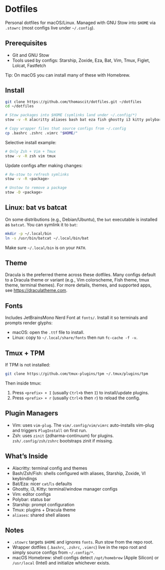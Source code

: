 # Dotfiles

Personal dotfiles for macOS/Linux. Managed with GNU Stow into `$HOME` via `.stowrc` (most configs live under `~/.config`).

## Prerequisites

- Git and GNU Stow
- Tools used by configs: Starship, Zoxide, Eza, Bat, Vim, Tmux, Figlet, Lolcat, Fastfetch

Tip: On macOS you can install many of these with Homebrew.

## Install

```sh
git clone https://github.com/thomascit/dotfiles.git ~/dotfiles
cd ~/dotfiles

# Stow packages into $HOME (symlinks land under ~/.config/*)
stow -v -R alacritty aliases bash bat eza fish ghostty i3 kitty polybar starship tmux vim zsh

# Copy wrapper files that source configs from ~/.config
cp .bashrc .zshrc .vimrc "$HOME/"
```

Selective install example:

```sh
# Only Zsh + Vim + Tmux
stow -v -R zsh vim tmux
```

Update configs after making changes:

```sh
# Re-stow to refresh symlinks
stow -v -R <package>

# Unstow to remove a package
stow -D <package>
```

## Linux: bat vs batcat

On some distributions (e.g., Debian/Ubuntu), the `bat` executable is installed as `batcat`. You can symlink it to `bat`:

```sh
mkdir -p ~/.local/bin
ln -s /usr/bin/batcat ~/.local/bin/bat
```

Make sure `~/.local/bin` is on your `PATH`.

## Theme

Dracula is the preferred theme across these dotfiles. Many configs default to a Dracula theme or variant (e.g., Vim colorscheme, Fish theme, tmux theme, terminal themes). For more details, themes, and supported apps, see https://draculatheme.com.

## Fonts

Includes JetBrainsMono Nerd Font at `fonts/`. Install it so terminals and prompts render glyphs:

- macOS: open the `.ttf` file to install.
- Linux: copy to `~/.local/share/fonts` then run `fc-cache -f -v`.

## Tmux + TPM

If TPM is not installed:

```sh
git clone https://github.com/tmux-plugins/tpm ~/.tmux/plugins/tpm
```

Then inside tmux:

1. Press `<prefix> + I` (usually `Ctrl+b` then `I`) to install/update plugins.
2. Press `<prefix> + r` (usually `Ctrl+b` then `r`) to reload the config.

## Plugin Managers

- Vim: uses `vim-plug`. The `vim/.config/vim/vimrc` auto-installs vim-plug and triggers `PlugInstall` on first run.
- Zsh: uses `zinit` (zdharma-continuum) for plugins. `zsh/.config/zsh/zshrc` bootstraps zinit if missing.

## What’s Inside

- Alacritty: terminal config and themes
- Bash/Zsh/Fish: shells configured with aliases, Starship, Zoxide, VI keybindings
- Bat/Eza: nicer `cat`/`ls` defaults
- Ghostty, i3, Kitty: terminal/window manager configs
- Vim: editor configs
- Polybar: status bar
- Starship: prompt configuration
- Tmux: plugins + Dracula theme
- `aliases`: shared shell aliases

## Notes

- `.stowrc` targets `$HOME` and ignores `fonts`. Run stow from the repo root.
- Wrapper dotfiles (`.bashrc`, `.zshrc`, `.vimrc`) live in the repo root and simply source configs from `~/.config/*`.
- macOS Homebrew: shell configs detect `/opt/homebrew` (Apple Silicon) or `/usr/local` (Intel) and initialize whichever exists.
